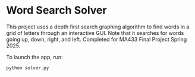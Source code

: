# Word Search Solver
This project uses a depth first search graphing algorithm to find words in a grid of letters through an interactive GUI. Note that it searches for words going up, down, right, and left. Completed for MA433 Final Project Spring 2025.

To launch the app, run:
```
python solver.py
```
